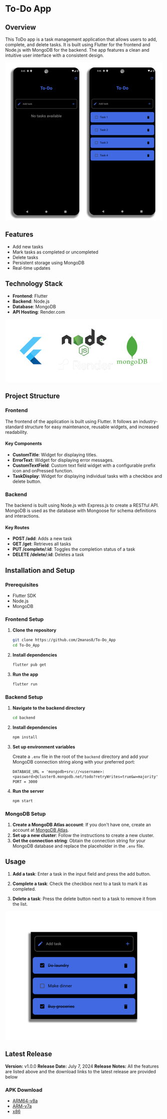# To-Do App

## Overview

This ToDo app is a task management application that allows users to add, complete, and delete tasks. It is built using Flutter for the frontend and Node.js with MongoDB for the backend. The app features a clean and intuitive user interface with a consistent design.

![App Overview](./assets/overview.png)

## Features

- Add new tasks
- Mark tasks as completed or uncompleted
- Delete tasks
- Persistent storage using MongoDB
- Real-time updates

## Technology Stack

- **Frontend**: Flutter
- **Backend**: Node.js
- **Database**: MongoDB
- **API Hosting**: Render.com

![Tech Stack](./assets/tech_stack.png)

## Project Structure

### Frontend

The frontend of the application is built using Flutter. It follows an industry-standard structure for easy maintenance, reusable widgets, and increased readability.

#### Key Components

- **CustomTitle**: Widget for displaying titles.
- **ErrorText**: Widget for displaying error messages.
- **CustomTextField**: Custom text field widget with a configurable prefix icon and onPressed function.
- **TaskDisplay**: Widget for displaying individual tasks with a checkbox and delete button.

### Backend

The backend is built using Node.js with Express.js to create a RESTful API. MongoDB is used as the database with Mongoose for schema definitions and interactions.

#### Key Routes

- **POST /add**: Adds a new task
- **GET /get**: Retrieves all tasks
- **PUT /complete/:id**: Toggles the completion status of a task
- **DELETE /delete/:id**: Deletes a task

## Installation and Setup

### Prerequisites

- Flutter SDK
- Node.js
- MongoDB

### Frontend Setup

1. **Clone the repository**

   ```sh
   git clone https://github.com/2manas8/To-Do_App
   cd To-Do_App
   ```

2. **Install dependencies**

   ```sh
   flutter pub get
   ```

3. **Run the app**

   ```sh
   flutter run
   ```

### Backend Setup

1. **Navigate to the backend directory**

   ```sh
   cd backend
   ```

2. **Install dependencies**

   ```sh
   npm install
   ```

3. **Set up environment variables**

   Create a `.env` file in the root of the `backend` directory and add your MongoDB connection string along with your preferred port:

   ```env
   DATABASE_URL = 'mongodb+srv://<username>:<password>@cluster0.mongodb.net/todo?retryWrites=true&w=majority'
   PORT = 3000
   ```

4. **Run the server**

   ```sh
   npm start
   ```

### MongoDB Setup

1. **Create a MongoDB Atlas account**: If you don't have one, create an account at [MongoDB Atlas](https://www.mongodb.com/cloud/atlas).
2. **Set up a new cluster**: Follow the instructions to create a new cluster.
3. **Get the connection string**: Obtain the connection string for your MongoDB database and replace the placeholder in the `.env` file.

## Usage

1. **Add a task**: Enter a task in the input field and press the add button.

2. **Complete a task**: Check the checkbox next to a task to mark it as completed.

3. **Delete a task**: Press the delete button next to a task to remove it from the list.

![Features](./assets/task_done.png)

## Latest Release

**Version:** v1.0.0
**Release Date:** July 7, 2024
**Release Notes:** All the features are listed above and the download links to the latest release are provided below
     
### APK Download
- [ARM64-v8a](https://github.com/2manas8/To-Do_App/releases/download/v1.0.0/app-arm64-v8a-release.apk)
- [ARM-v7a](https://github.com/2manas8/To-Do_App/releases/download/v1.0.0/app-armeabi-v7a-release.apk)
- [x86](https://github.com/2manas8/To-Do_App/releases/download/v1.0.0/app-x86_64-release.apk)